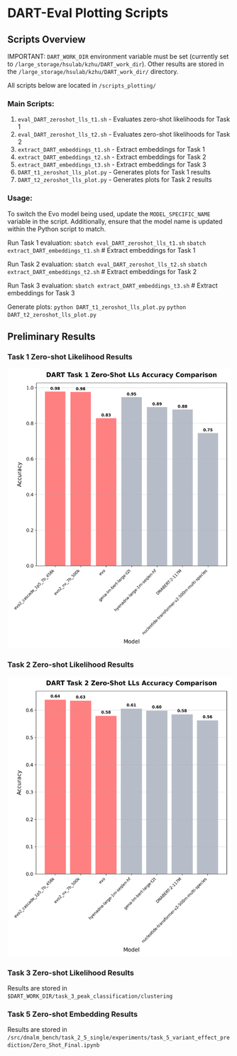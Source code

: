 # DART-Eval Plotting Scripts

## Scripts Overview

IMPORTANT: `DART_WORK_DIR` environment variable must be set (currently set to `/large_storage/hsulab/kzhu/DART_work_dir`). 
Other results are stored in the `/large_storage/hsulab/kzhu/DART_work_dir/` directory.

All scripts below are located in `/scripts_plotting/`

### Main Scripts:
1. `eval_DART_zeroshot_lls_t1.sh` - Evaluates zero-shot likelihoods for Task 1
2. `eval_DART_zeroshot_lls_t2.sh` - Evaluates zero-shot likelihoods for Task 2
3. `extract_DART_embeddings_t1.sh` - Extract embeddings for Task 1
4. `extract_DART_embeddings_t2.sh` - Extract embeddings for Task 2
5. `extract_DART_embeddings_t3.sh` - Extract embeddings for Task 3
6. `DART_t1_zeroshot_lls_plot.py` - Generates plots for Task 1 results
7. `DART_t2_zeroshot_lls_plot.py` - Generates plots for Task 2 results

### Usage:

To switch the Evo model being used, update the `MODEL_SPECIFIC_NAME` variable in the script. Additionally, 
ensure that the model name is updated within the Python script to match. 

Run Task 1 evaluation:
`sbatch eval_DART_zeroshot_lls_t1.sh`
`sbatch extract_DART_embeddings_t1.sh` # Extract embeddings for Task 1

Run Task 2 evaluation:
`sbatch eval_DART_zeroshot_lls_t2.sh`
`sbatch extract_DART_embeddings_t2.sh` # Extract embeddings for Task 2

Run Task 3 evaluation:
`sbatch extract_DART_embeddings_t3.sh` # Extract embeddings for Task 3

Generate plots:
`python DART_t1_zeroshot_lls_plot.py`
`python DART_t2_zeroshot_lls_plot.py`

## Preliminary Results
### Task 1 Zero-shot Likelihood Results
![Task 1 Zero-shot Results](scripts_plotting/DART_t1_zeroshot_lls_plot.png)

### Task 2 Zero-shot Likelihood Results  
![Task 2 Zero-shot Results](scripts_plotting/DART_t2_zeroshot_lls_plot.png)

### Task 3 Zero-shot Likelihood Results  
Results are stored in `$DART_WORK_DIR/task_3_peak_classification/clustering`

### Task 5 Zero-shot Embedding Results  
Results are stored in `/src/dnalm_bench/task_2_5_single/experiments/task_5_variant_effect_prediction/Zero_Shot_Final.ipynb`


